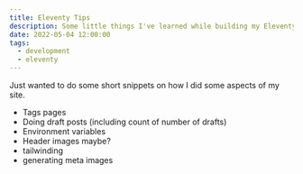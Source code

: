 ```yaml
---
title: Eleventy Tips
description: Some little things I've learned while building my Eleventy sites.
date: 2022-05-04 12:00:00
tags:
  - development
  - eleventy
---
```


Just wanted to do some short snippets on how I did some aspects of my site.

- Tags pages
- Doing draft posts (including count of number of drafts)
- Environment variables
- Header images maybe?
- tailwinding
- generating meta images
